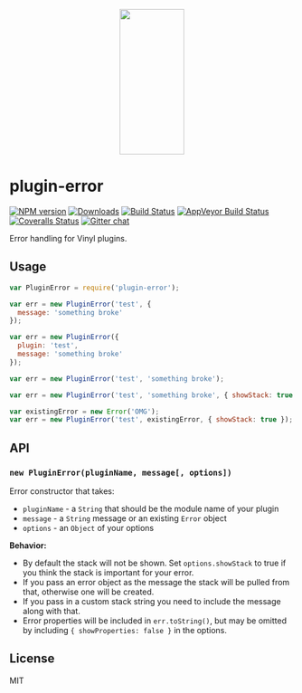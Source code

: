<p align="center">
  <a href="http://gulpjs.com">
    <img height="257" width="114" src="https://raw.githubusercontent.com/gulpjs/artwork/master/gulp-2x.png">
  </a>
</p>

# plugin-error

[![NPM version][npm-image]][npm-url] [![Downloads][downloads-image]][npm-url] [![Build Status][travis-image]][travis-url] [![AppVeyor Build Status][appveyor-image]][appveyor-url] [![Coveralls Status][coveralls-image]][coveralls-url] [![Gitter chat][gitter-image]][gitter-url]

Error handling for Vinyl plugins.

## Usage

```js
var PluginError = require('plugin-error');

var err = new PluginError('test', {
  message: 'something broke'
});

var err = new PluginError({
  plugin: 'test',
  message: 'something broke'
});

var err = new PluginError('test', 'something broke');

var err = new PluginError('test', 'something broke', { showStack: true });

var existingError = new Error('OMG');
var err = new PluginError('test', existingError, { showStack: true });
```

## API

### `new PluginError(pluginName, message[, options])`

Error constructor that takes:
* `pluginName` - a `String` that should be the module name of your plugin
* `message` - a `String` message or an existing `Error` object
* `options` - an `Object` of your options

**Behavior:**

* By default the stack will not be shown. Set `options.showStack` to true if you think the stack is important for your error.
* If you pass an error object as the message the stack will be pulled from that, otherwise one will be created.
* If you pass in a custom stack string you need to include the message along with that.
* Error properties will be included in `err.toString()`, but may be omitted by including `{ showProperties: false }` in the options.

## License

MIT

[downloads-image]: http://img.shields.io/npm/dm/plugin-error.svg
[npm-url]: https://www.npmjs.com/package/plugin-error
[npm-image]: http://img.shields.io/npm/v/plugin-error.svg

[travis-url]: https://travis-ci.org/gulpjs/plugin-error
[travis-image]: http://img.shields.io/travis/gulpjs/plugin-error.svg?label=travis-ci

[appveyor-url]: https://ci.appveyor.com/project/gulpjs/plugin-error
[appveyor-image]: https://img.shields.io/appveyor/ci/gulpjs/plugin-error.svg?label=appveyor

[coveralls-url]: https://coveralls.io/r/gulpjs/plugin-error
[coveralls-image]: http://img.shields.io/coveralls/gulpjs/plugin-error/master.svg

[gitter-url]: https://gitter.im/gulpjs/gulp
[gitter-image]: https://badges.gitter.im/gulpjs/gulp.svg
